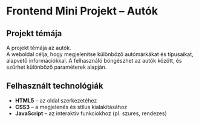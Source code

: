 # Frontend Mini Projekt – Autók  

##  Projekt témája  
A projekt témája az autók.  
A weboldal célja, hogy megjelenítse különböző autómárkákat és típusaikat, alapvető információkkal.
A felhasználó böngészhet az autók között, és szűrhet különböző paraméterek alapján.

##  Felhasznált technológiák  
- **HTML5** – az oldal szerkezetéhez  
- **CSS3** – a megjelenés és stílus kialakításához  
- **JavaScript** – az interaktiv funkciokhoz (pl. szures, rendezes)  
